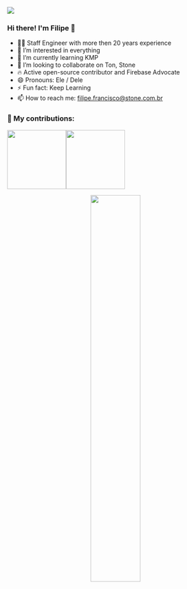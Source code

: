 ![](https://komarev.com/ghpvc/?username=filipefn&color=blue&style=flat)

### Hi there! I'm Filipe 👋

- 👨‍💻 Staff Engineer with more then 20 years experience
- 👀 I’m interested in everything
- 🌱 I’m currently learning KMP
- 💞️ I’m looking to collaborate on Ton, Stone
- 🔥 Active open-source contributor and Firebase Advocate 
- 😄 Pronouns: Ele / Dele
- ⚡ Fun fact: Keep Learning
- 📫 How to reach me: filipe.francisco@stone.com.br


### 🦾 My contributions:

<img height="137px" src="https://github-readme-stats.vercel.app/api?username=filipefn&hide_title=true&hide_border=true&show_icons=true&include_all_commits=true&count_private=true&line_height=21&text_color=000&icon_color=000&bg_color=0,ea6161,ffc64d,fffc4d,52fa5a&theme=graywhite" /><!-- wi*quL3fcV --><img height="137px" src="https://github-readme-stats.vercel.app/api/top-langs/?username=filipefn&hide=html&hide_title=true&hide_border=true&layout=compact&langs_count=6&exclude_repo=comp426,Redventures-Movie-Quotes&text_color=000&icon_color=fff&bg_color=0,52fa5a,4dfcff,c64dff&theme=graywhite" />

<p align="center">
  <a href="https://github.com/filipefn"><span>
    <img width="48%" src="https://github-readme-streak-stats.herokuapp.com/?user=filipefn&theme=radical" />
    </span></a>
</p>


